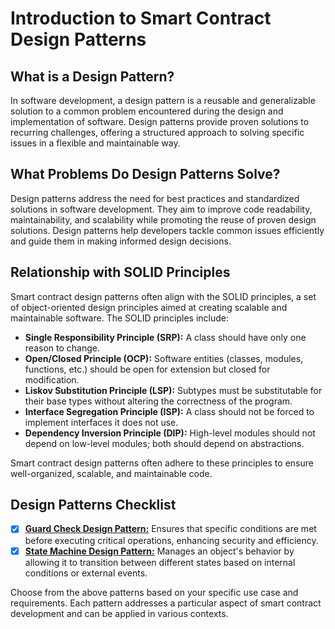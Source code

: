 # Introduction to Smart Contract Design Patterns

## What is a Design Pattern?

In software development, a design pattern is a reusable and generalizable solution to a common problem encountered during the design and implementation of software. Design patterns provide proven solutions to recurring challenges, offering a structured approach to solving specific issues in a flexible and maintainable way.

## What Problems Do Design Patterns Solve?

Design patterns address the need for best practices and standardized solutions in software development. They aim to improve code readability, maintainability, and scalability while promoting the reuse of proven design solutions. Design patterns help developers tackle common issues efficiently and guide them in making informed design decisions.

## Relationship with SOLID Principles

Smart contract design patterns often align with the SOLID principles, a set of object-oriented design principles aimed at creating scalable and maintainable software. The SOLID principles include:

- **Single Responsibility Principle (SRP):** A class should have only one reason to change.
- **Open/Closed Principle (OCP):** Software entities (classes, modules, functions, etc.) should be open for extension but closed for modification.
- **Liskov Substitution Principle (LSP):** Subtypes must be substitutable for their base types without altering the correctness of the program.
- **Interface Segregation Principle (ISP):** A class should not be forced to implement interfaces it does not use.
- **Dependency Inversion Principle (DIP):** High-level modules should not depend on low-level modules; both should depend on abstractions.

Smart contract design patterns often adhere to these principles to ensure well-organized, scalable, and maintainable code.

## Design Patterns Checklist

- [x] [**Guard Check Design Pattern:**](./contracts/guard_check) Ensures that specific conditions are met before executing critical operations, enhancing security and efficiency.
- [x] [**State Machine Design Pattern:**](./contracts//state_machine) Manages an object's behavior by allowing it to transition between different states based on internal conditions or external events.

Choose from the above patterns based on your specific use case and requirements. Each pattern addresses a particular aspect of smart contract development and can be applied in various contexts.
